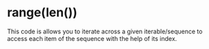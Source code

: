 # range(len())

This code is allows you to iterate across a given iterable/sequence to access each item of the sequence with the help of its index.

